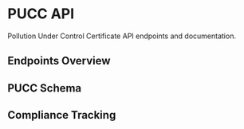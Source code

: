 # PUCC API

Pollution Under Control Certificate API endpoints and documentation.

<!-- PLACEHOLDER: Manual Update Required -->
<!-- Type: api-example -->
<!-- Instructions: Document all PUCC API endpoints -->
<!-- Priority: high -->

## Endpoints Overview

<!-- PLACEHOLDER: Manual Update Required -->
<!-- Type: api-example -->
<!-- Instructions: List all PUCC endpoints with descriptions -->
<!-- Priority: high -->

## PUCC Schema

<!-- PLACEHOLDER: Manual Update Required -->
<!-- Type: api-example -->
<!-- Instructions: Document PUCC data model -->
<!-- Priority: high -->

## Compliance Tracking

<!-- PLACEHOLDER: Manual Update Required -->
<!-- Type: feature-description -->
<!-- Instructions: Document compliance tracking features -->
<!-- Priority: medium -->
